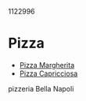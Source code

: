 1122996

# Pizza

* [Pizza Margherita](pizza/margherita.md)
* [Pizza Capricciosa](pizza/capricciosa.md)


pizzeria Bella Napoli
